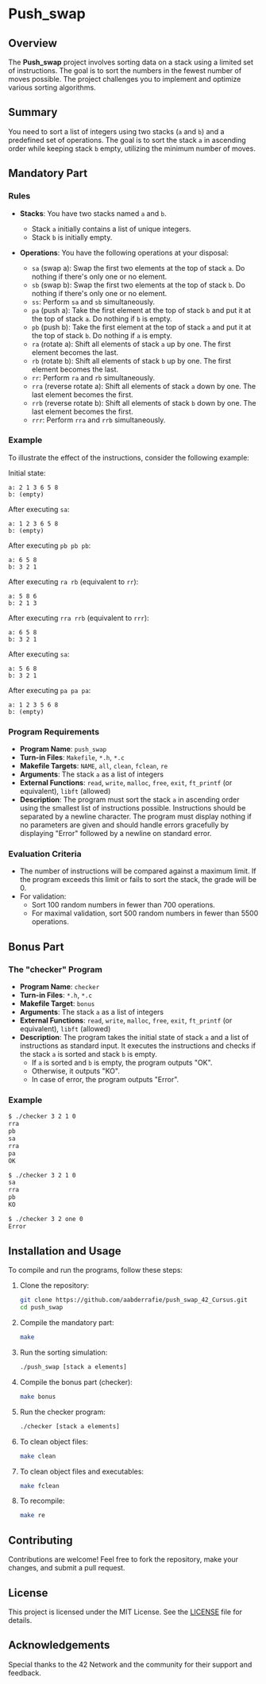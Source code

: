 
# Push_swap

## Overview

The **Push_swap** project involves sorting data on a stack using a limited set of instructions. The goal is to sort the numbers in the fewest number of moves possible. The project challenges you to implement and optimize various sorting algorithms.

## Summary

You need to sort a list of integers using two stacks (`a` and `b`) and a predefined set of operations. The goal is to sort the stack `a` in ascending order while keeping stack `b` empty, utilizing the minimum number of moves.

## Mandatory Part

### Rules

- **Stacks**: You have two stacks named `a` and `b`.
  - Stack `a` initially contains a list of unique integers.
  - Stack `b` is initially empty.

- **Operations**: You have the following operations at your disposal:
  - `sa` (swap a): Swap the first two elements at the top of stack `a`. Do nothing if there's only one or no element.
  - `sb` (swap b): Swap the first two elements at the top of stack `b`. Do nothing if there's only one or no element.
  - `ss`: Perform `sa` and `sb` simultaneously.
  - `pa` (push a): Take the first element at the top of stack `b` and put it at the top of stack `a`. Do nothing if `b` is empty.
  - `pb` (push b): Take the first element at the top of stack `a` and put it at the top of stack `b`. Do nothing if `a` is empty.
  - `ra` (rotate a): Shift all elements of stack `a` up by one. The first element becomes the last.
  - `rb` (rotate b): Shift all elements of stack `b` up by one. The first element becomes the last.
  - `rr`: Perform `ra` and `rb` simultaneously.
  - `rra` (reverse rotate a): Shift all elements of stack `a` down by one. The last element becomes the first.
  - `rrb` (reverse rotate b): Shift all elements of stack `b` down by one. The last element becomes the first.
  - `rrr`: Perform `rra` and `rrb` simultaneously.

### Example

To illustrate the effect of the instructions, consider the following example:

Initial state:
```
a: 2 1 3 6 5 8
b: (empty)
```

After executing `sa`:
```
a: 1 2 3 6 5 8
b: (empty)
```

After executing `pb pb pb`:
```
a: 6 5 8
b: 3 2 1
```

After executing `ra rb` (equivalent to `rr`):
```
a: 5 8 6
b: 2 1 3
```

After executing `rra rrb` (equivalent to `rrr`):
```
a: 6 5 8
b: 3 2 1
```

After executing `sa`:
```
a: 5 6 8
b: 3 2 1
```

After executing `pa pa pa`:
```
a: 1 2 3 5 6 8
b: (empty)
```

### Program Requirements

- **Program Name**: `push_swap`
- **Turn-in Files**: `Makefile`, `*.h`, `*.c`
- **Makefile Targets**: `NAME`, `all`, `clean`, `fclean`, `re`
- **Arguments**: The stack `a` as a list of integers
- **External Functions**: `read`, `write`, `malloc`, `free`, `exit`, `ft_printf` (or equivalent), `libft` (allowed)
- **Description**: The program must sort the stack `a` in ascending order using the smallest list of instructions possible. Instructions should be separated by a newline character. The program must display nothing if no parameters are given and should handle errors gracefully by displaying "Error" followed by a newline on standard error.

### Evaluation Criteria

- The number of instructions will be compared against a maximum limit. If the program exceeds this limit or fails to sort the stack, the grade will be 0.
- For validation:
  - Sort 100 random numbers in fewer than 700 operations.
  - For maximal validation, sort 500 random numbers in fewer than 5500 operations.

## Bonus Part

### The "checker" Program

- **Program Name**: `checker`
- **Turn-in Files**: `*.h`, `*.c`
- **Makefile Target**: `bonus`
- **Arguments**: The stack `a` as a list of integers
- **External Functions**: `read`, `write`, `malloc`, `free`, `exit`, `ft_printf` (or equivalent), `libft` (allowed)
- **Description**: The program takes the initial state of stack `a` and a list of instructions as standard input. It executes the instructions and checks if the stack `a` is sorted and stack `b` is empty.
  - If `a` is sorted and `b` is empty, the program outputs "OK".
  - Otherwise, it outputs "KO".
  - In case of error, the program outputs "Error".

### Example

```sh
$ ./checker 3 2 1 0
rra
pb
sa
rra
pa
OK
```

```sh
$ ./checker 3 2 1 0
sa
rra
pb
KO
```

```sh
$ ./checker 3 2 one 0
Error
```

## Installation and Usage

To compile and run the programs, follow these steps:

1. Clone the repository:
   ```sh
   git clone https://github.com/aabderrafie/push_swap_42_Cursus.git
   cd push_swap
   ```

2. Compile the mandatory part:
   ```sh
   make
   ```

3. Run the sorting simulation:
   ```sh
   ./push_swap [stack a elements]
   ```

4. Compile the bonus part (checker):
   ```sh
   make bonus
   ```

5. Run the checker program:
   ```sh
   ./checker [stack a elements]
   ```

6. To clean object files:
   ```sh
   make clean
   ```

7. To clean object files and executables:
   ```sh
   make fclean
   ```

8. To recompile:
   ```sh
   make re
   ```

## Contributing

Contributions are welcome! Feel free to fork the repository, make your changes, and submit a pull request.

## License

This project is licensed under the MIT License. See the [LICENSE](LICENSE) file for details.

## Acknowledgements

Special thanks to the 42 Network and the community for their support and feedback.
